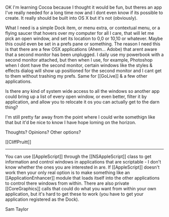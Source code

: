 OK I'm learning Cocoa because I thought it would be fun, but theres an app I've really needed for a long time now and I dont even know if its possible to create.  It really should be built into OS X but it's not (obviously).

What I need is a simple Dock item, or menu extra, or contextual menu, or a flying saucer that hovers over my computer for all I care, that will let me pick an open window, and set its location to 0,0 or 10,10 or whatever.  Maybe this could even be set in a prefs pane or something.  The reason I need this is that there are a few OSX applications (Ahem... Adobe) that arent aware that a second monitor has been unplugged.  I daily use my powerbook with a second monitor attached, but then when I use, for example, Photoshop when I dont have the second monitor, certain windows like the styles & effects dialog will show up positioned for the second monitor and I cant get to them without trashing my prefs.  Same for [[GoLive]] & a few other applications.

Is there any kind of system wide access to all the windows so another app could bring up a list of every open window, or even better, filter it by application, and allow you to relocate it os you can actually get to the darn thing?

I'm still pretty far away from the point where I could write somethign like that but it'd be nice to know I have hope loming on the horizon.

Thoughts?  Opinions?  Other options?

[[CliffPruitt]]

----

You can use [[AppleScript]] through the [[NSAppleScript]] class to get information and control windows in applications that are scriptable - I don't know whether the ones you are interested in are. If [[AppleScript]] doesn't work then your only real option is to make something like an [[ApplicationEnhancer]] module that loads itself into the other applications to control there windows from within. There are also private [[CoreGraphics]] calls that could do what you want from within your own application, but it's hard to get these to work (you have to get your application registered as the Dock).

Sam Taylor
